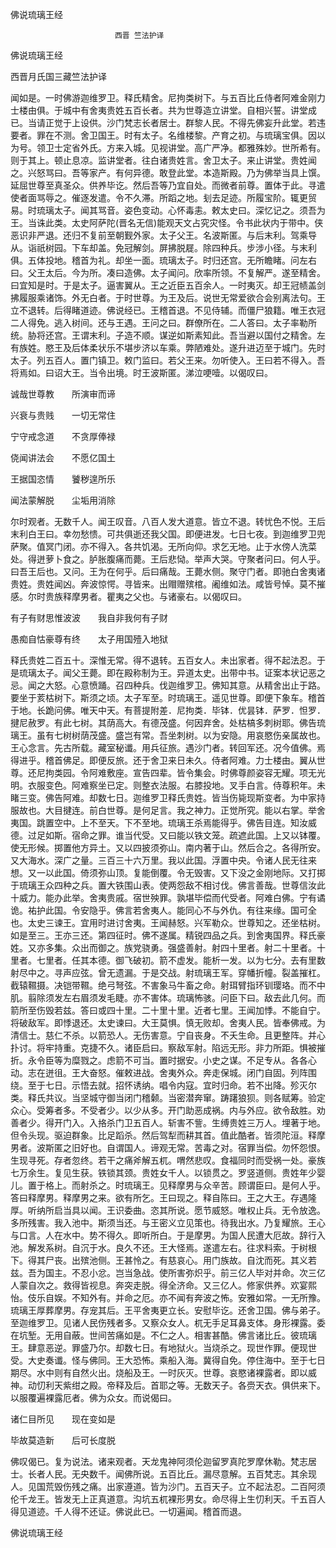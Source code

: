   佛说琉璃王经  

                        　　西晋 竺法护译  

佛说琉璃王经  

西晋月氏国三藏竺法护译  

闻如是。一时佛游迦维罗卫。释氏精舍。尼拘类树下。与五百比丘侍者阿难金刚力士楼由俱。于城中有舍夷贵姓五百长者。共为世尊造立讲堂。自相兴誓。讲堂成已。当请正觉于上设供。沙门梵志长者居士。群黎人民。不得先佛妄升此堂。若违要者。罪在不测。舍卫国王。时有太子。名维楼黎。产育之初。与琉璃宝俱。因以为号。领卫士定省外氏。方来入城。见视讲堂。高广严净。都雅殊妙。世所希有。则于其上。顿止息凉。监讲堂者。往白诸贵姓言。舍卫太子。来止讲堂。贵姓闻之。兴怒骂曰。吾等家产。有何异德。敢登此堂。本造斯殿。乃为佛举当具上馔。延屈世尊至真圣众。供养毕讫。然后吾等乃宜自处。而微者前尊。置体于此。寻遣使者面骂辱之。催逐发遣。令不久滞。所蹈之地。刬去足迹。所履宝阶。辄更贸易。时琉璃太子。闻其骂音。姿色变动。心怀毒恚。敕太史曰。深忆记之。须吾为王。当诛此类。太史阿萨陀(晋名无信)能观天文占究灾怪。令书此状内于带中。侠恶识非严退。还归不复前至朝觐外家。太子父王。名波斯匿。与后末利。驾乘导从。诣祇树园。下车却盖。免冠解剑。屏拂脱屣。除四种兵。步涉小径。与末利俱。五体投地。稽首为礼。却坐一面。琉璃太子。时归还宫。无所瞻睹。问左右曰。父王太后。今为所。凑曰造佛。太子闻问。欣率所领。不复解严。遂至精舍。曰宜知是时。于是太子。逼害翼从。王之近臣五百余人。一时夷灭。却王冠帻盖剑拂履服乘诸饰。外无白者。于时世尊。为王及后。说世无常爱欲合会别离法句。王立不退转。后得睹道迹。佛说经已。王稽首退。不见侍辅。而僵尸狼籍。唯王衣冠二人得免。逃入树间。还与王遇。王问之曰。群僚所在。二人答曰。太子率勒所统。胁将还宫。王谓末利。子造不顺。谋逆如斯素知此。吾当避以国付之精舍。左有族姓。愍王及后体柔状乐不堪步济以车乘。弊陋难处。遂升进迈至于城门。先时太子。列五百人。置门镇卫。敕门监曰。若父王来。勿听使入。王曰若不得入。吾将焉如。曰诏大王。当令出境。时王波斯匿。涕泣哽噎。以偈叹曰。  

诚哉世尊教　　所演审而谛  

兴衰与贵贱　　一切无常住  

宁守戒念道　　不贪厚俸禄  

侥闻讲法会　　不愿亿国土  

王据国恣情　　饕秽遑所乐  

闻法蒙解脱　　尘垢用消除  

尔时观者。无数千人。闻王叹音。八百人发大道意。皆立不退。转忧色不悦。王后末利白王曰。幸勿愁愦。可共俱逝还我父国。即便进发。七日七夜。到迦维罗卫兜萨聚。值冥门闭。亦不得入。各共饥渴。无所向仰。求乞无地。止于水傍人洗菜处。得迸萝卜食之。胪胀腹痛而薨。王后悲恸。举声大哭。守聚者问曰。何人乎。曰吾王后也。又问。王为在何乎。后曰痛哉。王薨水侧。聚守门者。即驰白舍夷诸贵姓。贵姓闻凶。奔波惊愕。寻皆来。出赗赠殡棺。阇维如法。咸皆号悼。莫不摧感。尔时贵族释摩男者。瞿夷之父也。与诸豪右。以偈叹曰。  

有子有财思惟波波　　我自非我何有子财  

愚痴自怙豪尊有终　　太子用国殪入地狱  

释氏贵姓二百五十。深惟无常。得不退转。五百女人。未出家者。得不起法忍。于是琉璃太子。闻父王薨。即在殿称制为王。异道太史。出带中书。证案本状记恶之忌。闻之大怒。心意愤踊。召四种兵。伐迦维罗卫。佛知其意。从精舍出止于路。要坐于荄枯树下。斯须之顷。太子军至。时琉璃王。遥见世尊。即便下象车。稽首于地。长跪问佛。唯天中天。有菩提附差．尼拘类．毕钵．优昙钵．萨罗．怛罗．揵尼赦罗。有此七树。其荫高大。有德茂盛。何因弃舍。处枯槁多刺树耶。佛告琉璃王。虽有七树树荫茂盛。盛岂有常。吾坐刺树。以为安隐。用哀愍伤亲属故也。王心念言。先古所载。藏室秘谶。用兵征旅。遇沙门者。转回军还。况今值佛。焉得进乎。稽首佛足。即便反旅。还于舍卫来日未久。侍者阿难。力士楼由。翼从世尊。还尼拘类园。令阿难敷座。宣告四辈。皆令集会。时佛尊颜姿容无耀。项无光明。衣服变色。阿难察坐已定。则整衣法服。右膝投地。叉手白言。侍尊积年。未睹三变。佛告阿难。却数七日。迦维罗卫释氏贵姓。皆当伤毙现斯变者。为中家持服故也。大目揵连。前白世尊。是何足言。我之神力。正觉所究。能以右掌。举舍夷国。跳置空中。上不至天。下不至地。琉璃王杀焉能得乎。佛告目连。知汝威德。过足如斯。宿命之罪。谁当代受。又曰能以铁文笼。疏遮此国。上又以钵覆。使无形候。掷置他方异土。又以四披须弥山。南内著于山。然后合之。各得所安。又大海水。深广之量。三百三十六万里。我以此国。浮置中央。令诸人民无往来想。又一以此国。倚须弥山顶。复能倒覆。令无毁害。又下没之金刚地际。又打掷于琉璃王众四种之兵。置大铁围山表。使两怨敌不相讨伐。佛言善哉。世尊信汝此十威力。能办此举。舍夷贵戚。宿世殃罪。孰堪毕偿而代受者。阿难白佛。宁有谲诡。祐护此国。令安隐乎。佛言若舍夷人。能同心不与外仇。有往来缘。国可全也。太史三谏王。宜用时进讨舍夷。王闻赫怒。兴军勒众。世尊知之。还坐枯树。如是至三。王亦三还。第四征时。佛不遂属。精锐四品之兵。到舍夷国界。释氏豪姓。又亦多集。众出而御之。族党骁勇。强盛善射。射四十里者。射二十里者。十里者。七里者。任其本德。御飞破初。箭不虚发。能析一发。以为七分。去有里数射尽中之。寻声应弦。曾无遗漏。于是交战。射琉璃王军。穿幡折幢。裂盖摧杠。截辕韅摄。决铠带韅。绝弓弩弦。不害象马牛畜之命。射珥臂指环钏璎珞。而不中肌。翦除须发左右眉须发毛睫。亦不害体。琉璃怖骇。问臣下曰。敌去此几何。而箭所至伤毁若兹。答曰或四十里。二十里十里。近者七里。王闻加悸。不能自宁。将破敌军。即悸退还。太史谏曰。大王莫惧。慎无败却。舍夷人民。皆奉佛戒。为清信士。慈仁不杀。以箭恐人。无伤害意。宁自丧身。不夭生命。且更整阵。并心扑讨。将牢持重。克捷不久。诸臣启曰。察敌军射。陷远无形。非力所距。惧被摧折。永令臣等为糜戮之。虑箭不可当。置时据安。小史之谋。不足专从。各各心动。志在迸徂。王大奋怒。催敕进战。舍夷外众。奔走保城。闭门自固。列阵围绕。至于七日。示悟去就。招怀诱纳。唱令内寇。宜时归命。若不出降。殄灭尔类。释氏共议。当坚城守御当闭门稽颡。当密潜奔窜。踌躇狼狈。则各赋筹。验定众心。受筹者多。不受者少。以少从多。开门助恶成祸。内与外应。欲令敌胜。劝善者少。得开门入。入挌杀门卫五百人。斩害不訾。生缚贵姓三万人。埋著于地。但令头现。驱迫群象。比足蹈杀。然后驾犁而耕其首。值此酷者。皆须陀洹。释摩男者。波斯匿之旧好也。自谓国人。谛观无常。苦毒之对。宿罪当偿。勿怀怨恨。生现寻死。存者忽终。若干之痛斧解五杌。喟然悲叹。食福同时而受祸一处。豪族七万余生。复见生获。铁锁其颈。贵姓女千人。以锁贯之。罗竖道侧。贵姓年少婴儿。置于格上。而射杀之。时琉璃王。见释摩男与众辛苦。顾谓臣曰。是何人乎。答曰释摩男。释摩男之来。欲有所乞。王曰现之。释自陈曰。王之大王。存遇隆厚。听纳所启当具以闻。王识委曲。恣其所说。愿节威怒。唯权止兵。无令放逸。多所残害。我入池中。斯须当还。与王密义立见策也。待我出水。乃复耀旅。王心与口言。人在水中。势不得久。即听所白。于是摩男。为国人民遭大厄故。辞行入池。解发系树。自沉于水。良久不还。王大怪焉。遂遣左右。往求料索。于树根下。得其尸丧。出殡池侧。王甚怜之。有慈哀心。用门族故。自沈而死。其义若兹。吾为国主。不忍小忿。岂当急战。使所害弥炽乎。前三亿人毕对并命。次三亿人蒙自次之。救得皆视息。奔突走脱。得全济命。又三亿人。修家供养。欢宴熙怡。伎乐自娱。不知外有。并命之厄。亦不闻有奔波之怖。安雅如常。一无所豫。琉璃王厚葬摩男。存宠其后。王平舍夷更立长。安慰毕讫。还舍卫国。佛与弟子。至迦维罗卫。见诸人民伤残者多。又察众女人。杌无手足耳鼻支体。身形裸露。委在坑堑。无用自蔽。世间苦痛如是。不仁之人。相害甚酷。佛言诸比丘。彼琉璃王。肆意恶逆。罪盛乃尔。却数七日。有地狱火。当烧杀之。现世作罪。便现世受。大史奏谶。怪与佛同。王大恐怖。乘船入海。冀得自免。停住海中。至于七日期尽。水中则有自然火出。烧船及王。一时灰灭。世尊。哀愍诸裸露者。即以威神。动忉利天紫绀之殿。帝释及后。首耶之等。无数天子。各赍天衣。俱供来下。以服覆遍裸露厄者。佛为众女。而说偈曰。  

诸仁目所见　　现在变如是  

毕故莫造新　　后可长度脱  

佛叹偈已。复为说法。诸来观者。天龙鬼神阿须伦迦留罗真陀罗摩休勒。梵志居士。长者人民。无央数千。闻佛所说。五百比丘。漏尽意解。五百梵志。其余现人。见国荒毁伤残之痛。出家遵道。皆为沙门。五百天子。立不起法忍。二百阿须伦千龙王。皆发无上正真道意。沟坑五杌裸形男女。命尽得上生忉利天。千五百人得见道迹。千人得不还证。佛说此已。一切遍闻。稽首而退。  

佛说琉璃王经  
